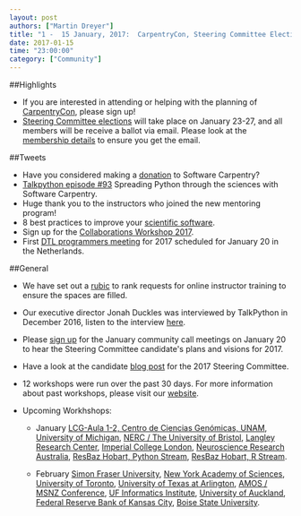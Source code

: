 ```yaml
---
layout: post
authors: ["Martin Dreyer"]
title: "1 -  15 January, 2017:  CarpentryCon, Steering Committee Elections, Rubic for online Instructor training, TalkPython."
date: 2017-01-15
time: "23:00:00"
category: ["Community"]
---
```


##Highlights

* If you are interested in attending or helping with the planning of [CarpentryCon]({{site.baseurl}}/blog/2017/01/CarpentryCon.html), please sign up!
* [Steering Committee elections]({{site.baseurl}}/blog/2017/01/election-update.html) will take place on January 23-27, and all members will be receive a ballot via email. Please look at the [membership details](https://software-carpentry.org/scf/) to ensure you get the email.

##Tweets
* Have you considered making a [donation](https://www.flipcause.com/secure/donate/MjI2Mg==) to Software Carpentry?
* [Talkpython episode #93](https://talkpython.fm/episodes/show/93/spreading-python-through-the-sciences-with-software-carpentry) Spreading Python through the sciences with Software Carpentry. 
* Huge thank you to the instructors who joined the new mentoring program!
* 8 best practices to improve your [scientific software](http://www.askaswiss.com/2017/01/8-best-practices-to-improve-your-scientific-software.html).
* Sign up for the [Collaborations Workshop 2017](https://www.software.ac.uk/blog/2017-01-09-cw17-what-makes-it-so-special).
* First [DTL programmers meeting](https://wiki.dtls.nl/index.php/Agenda_DTL_Programmers_Meeting_2017/01/20) for 2017 scheduled for January 20 in the Netherlands.

##General
* We have set out a [rubic]({{site.baseurl}}/blog/2017/01/rubric-for-open-training.html) to rank requests for online instructor training to ensure the spaces are filled.
* Our executive director Jonah Duckles was interviewed by TalkPython in December 2016, listen to the interview [here](https://talkpython.fm/episodes/show/93/spreading-python-through-the-sciences-with-software-carpentry).
* Please [sign up](http://pad.software-carpentry.org/community-call-2017-01-19) for the January community call meetings on January 20 to hear the Steering Committee candidate's plans and visions for 2017.
* Have a look at the candidate [blog post]({{site.baseurl}}/blog/2017/01/election-update.html) for the 2017 Steering Committee.

* 12 workshops were run over the past 30 days. For more information about past workshops, please visit our [website]({{site.baseurl}}/workshops/past/). 
* Upcoming Workhshops:

  * January
  	[LCG-Aula	1-2, Centro de Ciencias Genómicas, UNAM](https://jnandez.github.io/2017-01-16-ccg-unam/), [University of Michigan](https://umswc.github.io/2017-01-17-UMich/), [NERC / The University of Bristol](https://andreww.github.io/2017-01-18-bristol/), [Langley Research Center](https://marwahaha.github.io/2017-01-26-Langley/), [Imperial College London](https://rbeagrie.github.io/2017-01-26-imperial/), [Neuroscience Research Australia](https://martinheroux.github.io/2017-01-30-NeuRA-Python/), [ResBaz Hobart, Python Stream](https://datasciencehobart.github.io/2017-01-31-resbaztas-python/), [ResBaz Hobart, R Stream](https://datasciencehobart.github.io/2017-01-31-resbaztas-r/).

  * February
  	[Simon Fraser University](http://bgran.de/2017-02-02-SFU/), [New York Academy of Sciences](https://noamross.github.io/2017-02-03-nyas-r/), [University of Toronto](https://uoftcoders.github.io/2017-02-03-utoronto/), [University of Texas at Arlington](https://annawilliford.github.io/2017-02-04-UTA/), [AMOS / MSNZ Conference](https://damienirving.github.io/2017-02-05-amos/), [UF Informatics Institute](https://acislab.github.io/2017-02-06-UF-Informatics-Institute/), [University of Auckland](https://uoa-eresearch.github.io/2017-02-07-uoa/), [Federal Reserve Bank of Kansas City](https://butterflyology.github.io/2017-02-14-kcfrb/), [Boise State University](https://bsurc.github.io/2017-02-16-rc-days/).